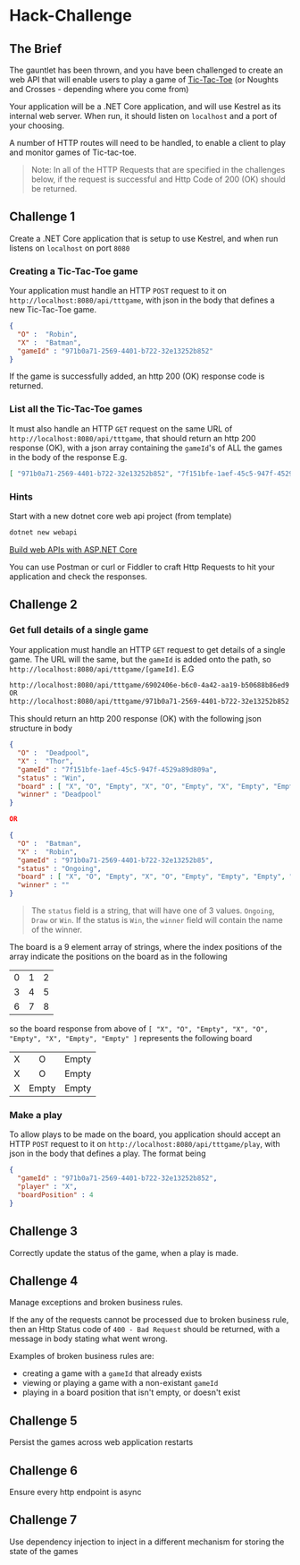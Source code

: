 # Hack-Challenge

## The Brief

The gauntlet has been thrown, and you have been challenged to create an web API that will enable users to play a game of [Tic-Tac-Toe](https://playtictactoe.org/) (or Noughts and Crosses - depending where you come from)

Your application will be a .NET Core application, and will use Kestrel as its internal web server.  When run, it should listen on `localhost` and a port of your choosing.

A number of HTTP routes will need to be handled, to enable a client to play and monitor games of Tic-tac-toe.

> Note:  In all of the HTTP Requests that are specified in the challenges below, if the request is successful and Http Code of 200 (OK) should be returned.

## Challenge 1

Create a .NET Core application that is setup to use Kestrel, and when run listens on `localhost` on port `8080`

### Creating a Tic-Tac-Toe game

Your application must handle an HTTP `POST` request to it on `http://localhost:8080/api/tttgame`, with json in the body that defines a new Tic-Tac-Toe game.

``` json
{
  "O" :  "Robin",
  "X" :  "Batman",
  "gameId" : "971b0a71-2569-4401-b722-32e13252b852"
}
```

If the game is successfully added, an http 200 (OK) response code is returned.

### List all the Tic-Tac-Toe games

It must also handle an HTTP `GET` request on the same URL of `http://localhost:8080/api/tttgame`, that should return an http 200 response (OK), with a  json array containing the `gameId`'s of ALL the games in the body of the response  E.g.

``` json
[ "971b0a71-2569-4401-b722-32e13252b852", "7f151bfe-1aef-45c5-947f-4529a89d809a","6902406e-b6c0-4a42-aa19-b50688b86ed9" ]
```

### Hints

Start with a new dotnet core web api project (from template) 

``` txt
dotnet new webapi
```

[Build web APIs with ASP.NET Core](https://docs.microsoft.com/en-us/aspnet/core/web-api/?view=aspnetcore-2.1)

You can use Postman or curl or Fiddler to craft Http Requests to hit your application and check the responses.

## Challenge 2

### Get full details of a single game

Your application must handle an HTTP `GET` request  to get details of a single game.  The URL will the same, but the `gameId` is added onto the path, so `http://localhost:8080/api/tttgame/[gameId]`. E.G

``` txt
http://localhost:8080/api/tttgame/6902406e-b6c0-4a42-aa19-b50688b86ed9
OR
http://localhost:8080/api/tttgame/971b0a71-2569-4401-b722-32e13252b852

```

This should return an http 200 response (OK) with the following json structure in body

``` json
{
  "O" :  "Deadpool",
  "X" :  "Thor",
  "gameId" : "7f151bfe-1aef-45c5-947f-4529a89d809a",
  "status" : "Win",
  "board" : [ "X", "O", "Empty", "X", "O", "Empty", "X", "Empty", "Empty" ],
  "winner" : "Deadpool"
}

OR

{
  "O" :  "Batman",
  "X" :  "Robin",
  "gameId" : "971b0a71-2569-4401-b722-32e13252b85",
  "status" : "Ongoing",
  "board" : [ "X", "O", "Empty", "X", "O", "Empty", "Empty", "Empty", "Empty" ],
  "winner" : ""
}
```

> The `status` field is a string, that will have one of 3 values.  `Ongoing`, `Draw` or `Win`.  If the status is `Win`, the `winner` field will contain the name of the winner.

The board is a 9 element array of strings, where the index positions of the array indicate the positions on the board as in the following

|     |     |     |
| --- | --- | --- |
| 0   | 1   | 2   |
| 3   | 4   | 5   |
| 6   | 7   | 8   |

so the board response from above of `[ "X", "O", "Empty", "X", "O", "Empty", "X", "Empty", "Empty" ]` represents the following board

|     |       |       |
| --- | :---: | ----- |
| X   | O     | Empty |
| X   | O     | Empty |
| X   | Empty | Empty |

### Make a play

To allow plays to be made on the board, you application should accept an HTTP `POST` request to it on `http://localhost:8080/api/tttgame/play`, with json in the body that defines a play. The format being

``` json
{
  "gameId" : "971b0a71-2569-4401-b722-32e13252b852",
  "player" : "X",
  "boardPosition" : 4
}
```

## Challenge 3

Correctly update the status of the game, when a play is made.

## Challenge 4

Manage exceptions and broken business rules.

If the any of the requests cannot be processed due to broken business rule, then an Http Status code of `400 - Bad Request` should be returned, with a message in body stating what went wrong.

Examples of broken business rules are:

- creating a game with a `gameId` that already exists
- viewing or playing a game with a non-existant `gameId`
- playing in a board position that isn't empty, or doesn't exist

## Challenge 5

Persist the games across web application restarts

## Challenge 6

Ensure every http endpoint is async

## Challenge 7

Use dependency injection to inject in a different mechanism for storing the state of the games